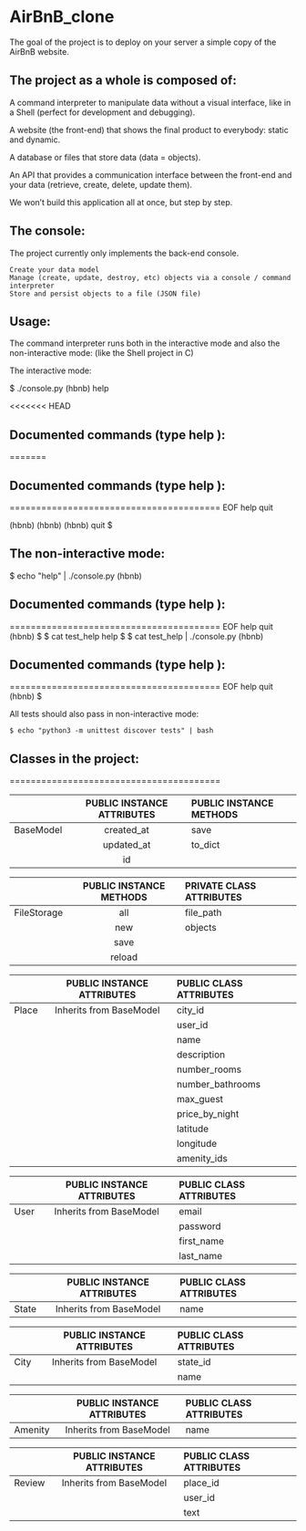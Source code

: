 
# AirBnB_clone

The goal of the project is to deploy on your server a simple copy of the AirBnB website.

## The project as a whole is composed of:

A command interpreter to manipulate data without a visual interface, like in a Shell (perfect for development and debugging).

A website (the front-end) that shows the final product to everybody: static and dynamic.

A database or files that store data (data = objects).

An API that provides a communication interface between the front-end and your data (retrieve, create, delete, update them).
 
We won’t build this application all at once, but step by step.

## The console:

The project currently only implements the back-end console.

    Create your data model
    Manage (create, update, destroy, etc) objects via a console / command interpreter
    Store and persist objects to a file (JSON file)

## Usage:

The command interpreter runs both in the interactive mode  and also  the non-interactive mode: (like the Shell project in C)

The interactive mode:

$ ./console.py
(hbnb) help

<<<<<<< HEAD


## Documented commands (type help <topic>):
=======
## Documented commands (type help <topic>):

========================================
EOF  help  quit

(hbnb) 
(hbnb) 
(hbnb) quit
$

## The non-interactive mode:

$ echo "help" | ./console.py
(hbnb)

## Documented commands (type help <topic>):
========================================
EOF  help  quit
(hbnb) 
$
$ cat test_help
help
$
$ cat test_help | ./console.py
(hbnb)

## Documented commands (type help <topic>):
========================================
EOF  help  quit
(hbnb) 
$

All tests should also pass in non-interactive mode: 

    $ echo "python3 -m unittest discover tests" | bash

## Classes in the project:
========================================

|   | PUBLIC INSTANCE ATTRIBUTES | PUBLIC INSTANCE METHODS |
| :------------ |:--------------------------:|:------------------------|
| BaseModel     | created_at |  save      |
|               | updated_at |  to_dict   |
|               | id         |        |


|   | PUBLIC INSTANCE METHODS | PRIVATE CLASS ATTRIBUTES |
| :------------ |:--------------------------:|:------------------------|
| FileStorage   | all|  file_path      |
|               | new                  |  objects   |
|               | save                 |        |
|               |reload                |        |

|   | PUBLIC INSTANCE ATTRIBUTES| PUBLIC CLASS ATTRIBUTES |
| :------------ |:--------------------------:|:------------------------|
| Place     | Inherits from BaseModel|  city_id      |
|               |                        |  user_id   |
|               |                        |name|
|               |                        |description|
|               |                        |number_rooms|
|               |                        |number_bathrooms|
|               |                        |max_guest|
|               |                        |price_by_night|
|               |                        |latitude|
|               |                        |longitude|
|               |                        |amenity_ids|

|   | PUBLIC INSTANCE ATTRIBUTES | PUBLIC CLASS ATTRIBUTES |
| :------------ |:--------------------------:|:------------------------|
| User      | Inherits from BaseModel|  email      |
|               |                        |  password   |
|               |                        |first_name|
|               |                        |last_name|

|   | PUBLIC INSTANCE ATTRIBUTES | PUBLIC CLASS ATTRIBUTES |
| :------------ |:--------------------------:|:------------------------|
| State     | Inherits from BaseModel|  name      |


|   | PUBLIC INSTANCE ATTRIBUTES | PUBLIC CLASS ATTRIBUTES |
| :------------ |:--------------------------:|:------------------------|
| City      | Inherits from BaseModel|  state_id      |
|               |                        |  name   |


|   | PUBLIC INSTANCE ATTRIBUTES | PUBLIC CLASS ATTRIBUTES |
| :------------ |:--------------------------:|:------------------------|
| Amenity       | Inherits from BaseModel    |  name	      |



|   | PUBLIC INSTANCE ATTRIBUTES | PUBLIC CLASS ATTRIBUTES |
| :------------ |:--------------------------:|:------------------------|
| Review        | Inherits from BaseModel|  place_id      |
|               |                        |  user_id   |
|               |                        |text|

